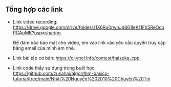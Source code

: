 ## Tổng hợp các link

- Link video recording: https://drive.google.com/drive/folders/1X6Ru0rwnJd661leK11Fh5ReOcoPGAoMK?usp=sharing

    Để đảm bảo bảo mật cho video, em vào link vào yêu cầu quyền truy cập bằng email của mình em nhé.

- Link bài tập cơ bản: https://oj.vnoi.info/contest/haizuka_cpp

- Link code thầy sử dụng trong buổi học: https://github.com/zukahai/algorithm-basics-tutorial/tree/main/Nhật%20Nguyễn%202010%20Chuyên%20Tin